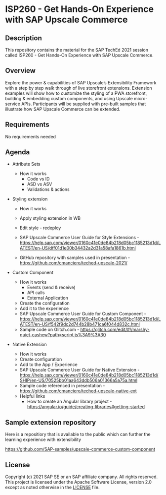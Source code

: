 # ISP260 - Get Hands-On Experience with SAP Upscale Commerce

## Description

This repository contains the material for the SAP TechEd 2021 session called ISP260 - Get Hands-On Experience with SAP Upscale Commerce.  

## Overview

Explore the power & capabilities of SAP Upscale’s Extensibility Framework with a step by step walk through of live storefront extensions. Extension examples will show how to customize the styling of a PWA storefront, building & embedding custom components, and using Upscale micro-service APIs. Participants will be supplied with pre-built samples that illustrate how SAP Upscale Commerce can be extended.

## Requirements

No requirements needed

## Agenda
- Attribute Sets
    - How it works
	    - Code vs ID
		- ASD vs ASV
		- Validations & actions

- Styling extension
    - How it works
	- Apply styling extension in WB
	- Edit style - redeploy
	- SAP Upscale Commerce User Guide for Style Extensions - https://help.sap.com/viewer/0160c41e0de84b218d05bc1185213d1d/LATEST/en-US/dff01d1e00b34432a2d31a58afa1861b.html

    - GitHub repository with samples used in presentation - https://github.com/cmanciero/teched-upscale-2021/

- Custom Component
	- How it works
		- Events (send & receive)
		- API calls
		- External Application
	- Create the configuration
	- Add it to the experience
	- SAP Upscale Commerce User Guide for Custom Component - https://help.sap.com/viewer/0160c41e0de84b218d05bc1185213d1d/LATEST/en-US/f542f9dc2d744b28b471ca6f044d832c.html
	- Sample code on Glitch.com - https://glitch.com/edit/#!/marshy-quiet-cashew?path=script.js%3A9%3A30


- Native Extension 
	- How it works
	- Create configuration
	- Add to the App / Experience
	- SAP Upscale Commerce User Guide for Native Extension - https://help.sap.com/viewer/0160c41e0de84b218d05bc1185213d1d/SHIP/en-US/70525bb01aa643ddb506a01366a5a75a.html
	- Sample code referenced in presentation - https://github.com/cmanciero/teched-upscale-native-ext
	- Helpful links
		- How to create an Angular library project - https://angular.io/guide/creating-libraries#getting-started 

## Sample extension repository

Here is a repositiory that is available to the public which can further the learning experience with extensibility

https://github.com/SAP-samples/upscale-commerce-custom-component


## License
Copyright (c) 2021 SAP SE or an SAP affiliate company. All rights reserved. This project is licensed under the Apache Software License, version 2.0 except as noted otherwise in the [LICENSE](LICENSES/Apache-2.0.txt) file.
